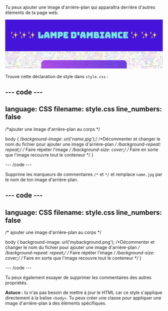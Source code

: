 Tu peux ajouter une image d'arrière-plan qui apparaîtra derrière d'autres éléments de ta page web.

![Un arrière-plan de circuit électronique coloré derrière le contenu principal d'une page web.](images/background-image.png)

Trouve cette déclaration de style dans `style.css` :

--- code ---
---
language: CSS
filename: style.css
line_numbers: false
---

/*ajouter une image d'arrière-plan au corps */

body {
  /*background-image: url('name.jpg');*/ /*Décommenter et changer le nom du fichier pour ajouter une image d'arrière-plan */
  /*background-repeat: repeat;*/ /* Faire répéter l'image */
  /*background-size: cover;*/ /* Faire en sorte que l'image recouvre tout le conteneur */
}

--- /code ---

Supprime les marqueurs de commentaires `/*` et `*/` et remplace `name.jpg` par le nom de ton image d'arrière-plan.

--- code ---
---
language: CSS
filename: style.css
line_numbers: false
---

/* ajouter une image d'arrière-plan au corps */

body {
  background-image: url('mybackground.png'); /*Décommenter et changer le nom du fichier pour ajouter une image d'arrière-plan */
  /*background-repeat: repeat;*/ /* Faire répéter l'image */
  /*background-size: cover;*/ /* Faire en sorte que l'image recouvre tout le conteneur */
}

--- /code ---

Tu peux également essayer de supprimer les commentaires des autres propriétés.

**Astuce :** tu n'as pas besoin de mettre à jour le HTML car ce style s'applique directement à la balise `<body>`. Tu peux créer une classe pour appliquer une image d'arrière-plan à des éléments spécifiques.
